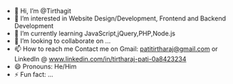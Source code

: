 - 👋 Hi, I’m @Tirthagit
- 👀 I’m interested in Website Design/Development, Frontend and Backend Development
- 🌱 I’m currently learning JavaScript,jQuery,PHP,Node.js
- 💞️ I’m looking to collaborate on ...
- 📫 How to reach me Contact me on Gmail: patitirtharaj@gmail.com or LinkedIn @ www.linkedin.com/in/tirtharaj-pati-0a8423234
- 😄 Pronouns: He/Him
- ⚡ Fun fact: ...

<!---
Tirthagit/Tirthagit is a ✨ special ✨ repository because its `README.md` (this file) appears on your GitHub profile.
You can click the Preview link to take a look at your changes.
--->
